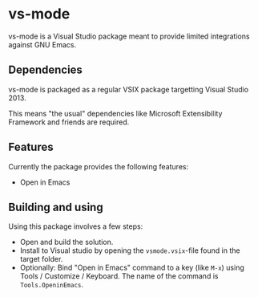 
# vs-mode

vs-mode is a Visual Studio package meant to provide limited integrations against GNU Emacs.

## Dependencies

vs-mode is packaged as a regular VSIX package targetting Visual Studio 2013.

This means "the usual" dependencies like Microsoft Extensibility Framework and friends are required.

## Features

Currently the package provides the following features:

* Open in Emacs

## Building and using

Using this package involves a few steps:

* Open and build the solution.
* Install to Visual studio by opening the `vsmode.vsix`-file found in the target folder.
* Optionally: Bind "Open in Emacs" command to a key (like `M-x`) using Tools / Customize / Keyboard. The name of the command is `Tools.OpeninEmacs`.

